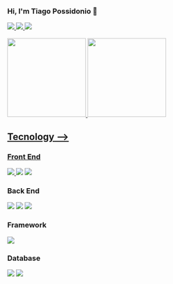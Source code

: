 ### Hi, I'm Tiago Possidonio 🖖
<div>
  <a href="mailto:tiagoeloypossi@gmail.com">
    <img src="https://img.shields.io/badge/Gmail-D14836?style=for-the-badge&logo=gmail&logoColor=white" target="_blak"> 
  </a>
  <a href="https://www.linkedin.com/in/tiago-possidonio/">
    <img src="https://img.shields.io/badge/LinkedIn-0077B5?style=for-the-badge&logo=linkedin&logoColor=white" target="_blak"> 
  </a>
  <a href="https://www.instagram.com/tiagoeloypossi/">
    <img src="https://img.shields.io/badge/Instagram-E4405F?style=for-the-badge&logo=instagram&logoColor=white" target="_blak">
  </a>
</div>

<br>

<div> 
  <a href="https://github.com/CheweeBR">
  <img height="180cm" src="https://github-readme-stats.vercel.app/api?username=CheweeBR&show_icons=true&theme=radical&include_allcommits=true&counts_private=true"/>
  <img height="180cm" src="https://github-readme-stats.vercel.app/api/top-langs/?username=CheweeBR&layout=compact&langs_count=16&theme=radical"/>
</div>

## Tecnology  -->

### Front End

<div style="display: inline_block">
  <a href="https://developer.mozilla.org/en-US/docs/Web/CSS">
  <img src="https://img.shields.io/badge/CSS3-1572B6?style=for-the-badge&logo=css3&logoColor=white">
  </a>
  <img src="https://img.shields.io/badge/HTML5-E34F26?style=for-the-badge&logo=html5&logoColor=white">
  <img src="https://img.shields.io/badge/JavaScript-F7DF1E?style=for-the-badge&logo=javascript&logoColor=black">
</div>

### Back End

<div style="display: inline_block">
  <img src="https://img.shields.io/badge/C-00599C?style=for-the-badge&logo=c&logoColor=white">
  <img src="https://img.shields.io/badge/Java-ED8B00?style=for-the-badge&logo=openjdk&logoColor=white">
  <img src="https://img.shields.io/badge/Python-3776AB?style=for-the-badge&logo=python&logoColor=white">
</div>

### Framework

<div style="display: inline_block">
  <img src="https://img.shields.io/badge/Express.js-404D59?style=for-the-badge">
</div>

### Database

<div style="display: inline_block">
  <img src="https://img.shields.io/badge/MySQL-00000F?style=for-the-badge&logo=mysql&logoColor=white">
  <img src="https://img.shields.io/badge/PostgreSQL-316192?style=for-the-badge&logo=postgresql&logoColor=white">
</div>


